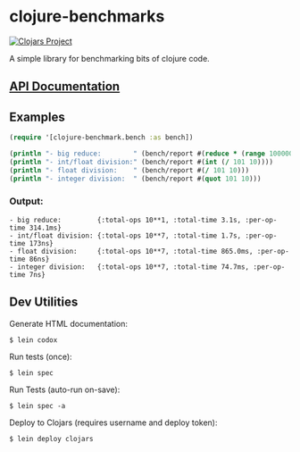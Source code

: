 # clojure-benchmarks

[![Clojars Project](https://img.shields.io/clojars/v/org.clojars.mdwhatcott/benchmarks.svg)](https://clojars.org/org.clojars.mdwhatcott/benchmarks)

A simple library for benchmarking bits of clojure code.


## [API Documentation](https://mdwhatcott.github.io/clojure-benchmarks/)

## Examples

```clojure
(require '[clojure-benchmark.bench :as bench])

(println "- big reduce:        " (bench/report #(reduce * (range 10000000))))
(println "- int/float division:" (bench/report #(int (/ 101 10))))
(println "- float division:    " (bench/report #(/ 101 10)))
(println "- integer division:  " (bench/report #(quot 101 10)))
```

### Output:

```text
- big reduce:         {:total-ops 10**1, :total-time 3.1s, :per-op-time 314.1ms}
- int/float division: {:total-ops 10**7, :total-time 1.7s, :per-op-time 173ns}
- float division:     {:total-ops 10**7, :total-time 865.0ms, :per-op-time 86ns}
- integer division:   {:total-ops 10**7, :total-time 74.7ms, :per-op-time 7ns}
```

## Dev Utilities

Generate HTML documentation:

```
$ lein codox
```

Run tests (once):

```
$ lein spec
```

Run Tests (auto-run on-save):

```
$ lein spec -a
```

Deploy to Clojars (requires username and deploy token):

```
$ lein deploy clojars
```
